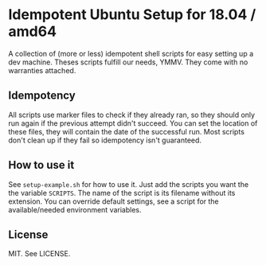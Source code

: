 # Idempotent Ubuntu Setup for 18.04 / amd64

A collection of (more or less) idempotent shell scripts for easy setting up a dev machine.
Theses scripts fulfill our needs, YMMV.
They come with no warranties attached.

## Idempotency

All scripts use marker files to check if they already ran, so they should only run again if the previous attempt didn't succeed.
You can set the location of these files, they will contain the date of the successful run.
Most scripts don't clean up if they fail so idempotency isn't guaranteed.

## How to use it

See `setup-example.sh` for how to use it.
Just add the scripts you want the the variable `SCRIPTS`.
The name of the script is its filename without its extension.
You can override default settings, see a script for the available/needed environment variables.


## License
MIT. See LICENSE.
